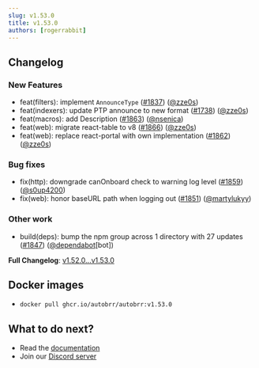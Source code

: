 ```yaml
---
slug: v1.53.0
title: v1.53.0
authors: [rogerrabbit]
---
```


## Changelog

### New Features

* feat(filters): implement `AnnounceType` ([#1837](https://github.com/autobrr/autobrr/pull/1837)) ([@zze0s](https://github.com/zze0s))
* feat(indexers): update PTP announce to new format ([#1738](https://github.com/autobrr/autobrr/pull/1738)) ([@zze0s](https://github.com/zze0s))
* feat(macros): add Description ([#1863](https://github.com/autobrr/autobrr/pull/1863)) ([@nsenica](https://github.com/nsenica))
* feat(web): migrate react-table to v8 ([#1866](https://github.com/autobrr/autobrr/pull/1866)) ([@zze0s](https://github.com/zze0s))
* feat(web): replace react-portal with own implementation ([#1862](https://github.com/autobrr/autobrr/pull/1862)) ([@zze0s](https://github.com/zze0s))

### Bug fixes

* fix(http): downgrade canOnboard check to warning log level ([#1859](https://github.com/autobrr/autobrr/pull/1859)) ([@s0up4200](https://github.com/s0up4200))
* fix(web): honor baseURL path when logging out ([#1851](https://github.com/autobrr/autobrr/pull/1851)) ([@martylukyy](https://github.com/martylukyy))

### Other work

* build(deps): bump the npm group across 1 directory with 27 updates ([#1847](https://github.com/autobrr/autobrr/pull/1847)) ([@dependabot](https://github.com/dependabot)[bot])

**Full Changelog**: [v1.52.0...v1.53.0](https://github.com/autobrr/autobrr/compare/v1.52.0...v1.53.0)

## Docker images

* `docker pull ghcr.io/autobrr/autobrr:v1.53.0`

## What to do next?

* Read the [documentation](https://autobrr.com)
* Join our [Discord server](https://discord.autobrr.com/)
